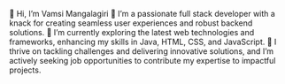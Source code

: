 👋 Hi, I’m Vamsi Mangalagiri
👀 I’m a passionate full stack developer with a knack for creating seamless user experiences and robust backend solutions.
🌱 I’m currently exploring the latest web technologies and frameworks, enhancing my skills in Java, HTML, CSS, and JavaScript.
🚀 I thrive on tackling challenges and delivering innovative solutions, and I’m actively seeking job opportunities to contribute my expertise to impactful projects. 
